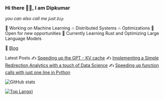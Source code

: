 ### Hi there 👋🏽, I am Dipkumar

*you can also call me just `Dip`*


🤖 Working on Machine Learning  $∩$ Distributed Systems $∩$ Optimizations
💚 Open for new opportunities
🔭 Currently Learning Rust and Optimizing Large Language Models 


📰 [Blog](https://immortal3.github.io/) 

Latest Posts
✍ [Speeding up the GPT - KV cache](https://immortal3.github.io/becoming-the-unbeatable/posts/gpt-kvcache/)
✍ [Implementing a Simple Redirection Analytics with a touch of Data Science](https://hackeregg.github.io/2020/06/03/Implementing-a-Simple-Redirection-Analytics.html)
✍ [Speeding up function calls with just one line in Python](https://hackeregg.github.io/2020/06/03/Speeding-up-function-calls-with-just-one-line-in-Python.html)



![GitHub stats](https://github-readme-stats.vercel.app/api?username=immortal3&count_private=true&show_icons=true&theme=radical&hide=issues)

[![Top Langs](https://github-readme-stats.vercel.app/api/top-langs/?username=immortal3&hide=javascript,html,jupyter%20notebook&count_private=true&show_icons=true&theme=radical&layout=compact&hide_progress=true))](https://github.com/anuraghazra/github-readme-stats)


